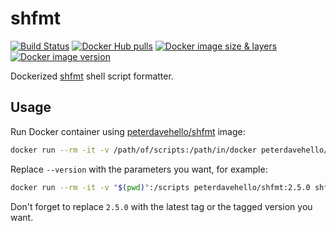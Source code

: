 # shfmt

[![Build Status](https://travis-ci.com/PeterDaveHello/dockerized-shfmt.svg?branch=master)](https://travis-ci.com/PeterDaveHello/dockerized-shfmt)
[![Docker Hub pulls](https://img.shields.io/docker/pulls/peterdavehello/shfmt.svg)](https://hub.docker.com/r/peterdavehello/shfmt/)
[![Docker image size & layers](https://images.microbadger.com/badges/image/peterdavehello/shfmt.svg)](https://microbadger.com/images/peterdavehello/shfmt/)
[![Docker image version](https://images.microbadger.com/badges/version/peterdavehello/shfmt.svg)](https://hub.docker.com/r/peterdavehello/shfmt/tags/)

Dockerized [shfmt](https://github.com/mvdan/sh#shfmt) shell script formatter.

## Usage

Run Docker container using [peterdavehello/shfmt](https://hub.docker.com/r/peterdavehello/shfmt) image:

```sh
docker run --rm -it -v /path/of/scripts:/path/in/docker peterdavehello/shfmt:2.5.0 shfmt --version
```

Replace `--version` with the parameters you want, for example:

```sh
docker run --rm -it -v "$(pwd)":/scripts peterdavehello/shfmt:2.5.0 shfmt -sr -i 2 -d -ci /scripts
```

Don't forget to replace `2.5.0` with the latest tag or the tagged version you want.
